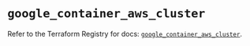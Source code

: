 # `google_container_aws_cluster`

Refer to the Terraform Registry for docs: [`google_container_aws_cluster`](https://registry.terraform.io/providers/hashicorp/google/5.19.0/docs/resources/container_aws_cluster).
